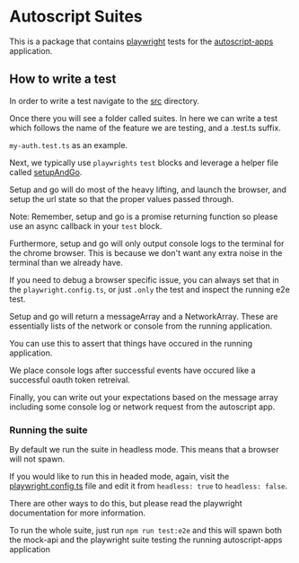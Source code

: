 # Autoscript Suites

This is a package that contains [playwright](https://playwright.dev/)
tests for the [autoscript-apps](../autoscript-apps) application.

## How to write a test

In order to write a test navigate to the [src](./src) directory.

Once there you will see a folder called suites.
In here we can write a test which follows the name of the
feature we are testing, and a .test.ts suffix.

`my-auth.test.ts` as an example.

Next, we typically use `playwrights` `test` blocks and leverage a
helper file called [setupAndGo](./src/utilities).

Setup and go will do most of the heavy lifting, and launch the browser,
and setup the url state so that the proper values passed through.

Note: Remember, setup and go is a promise returning function
so please use an async callback in your `test` block.

Furthermore, setup and go will only output console logs to the terminal
for the chrome browser. This is because we don't want any extra noise
in the terminal than we already have.

If you need to debug a browser specific issue, you can
always set that in the `playwright.config.ts`, or just
`.only` the test and inspect the running e2e test.

Setup and go will return a messageArray and a NetworkArray. These are
essentially lists of the network or console from the running application.

You can use this to assert that things have occured in the running application.

We place console logs after successful events have occured
like a successful oauth token retreival.

Finally, you can write out your expectations based on the message array
including some console log or network request from the autoscript app.

### Running the suite

By default we run the suite in headless mode. This means that a browser
will not spawn.

If you would like to run this in headed mode, again,
visit the [playwright.config.ts](./playwright.config.ts) file and
edit it from `headless: true` to `headless: false`.

There are other ways to do this, but please read
the playwright documentation for more information.

To run the whole suite, just run `npm run test:e2e` and
this will spawn both the mock-api and the playwright suite
testing the running autoscript-apps application
